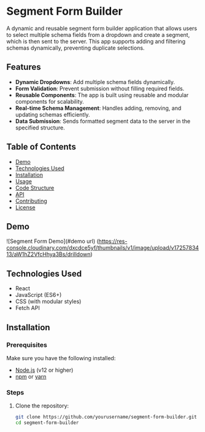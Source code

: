 # Segment Form Builder

A dynamic and reusable segment form builder application that allows users to select multiple schema fields from a dropdown and create a segment, which is then sent to the server. This app supports adding and filtering schemas dynamically, preventing duplicate selections.

## Features

- **Dynamic Dropdowns**: Add multiple schema fields dynamically.
- **Form Validation**: Prevent submission without filling required fields.
- **Reusable Components**: The app is built using reusable and modular components for scalability.
- **Real-time Schema Management**: Handles adding, removing, and updating schemas efficiently.
- **Data Submission**: Sends formatted segment data to the server in the specified structure.

## Table of Contents

- [Demo](#demo)
- [Technologies Used](#technologies-used)
- [Installation](#installation)
- [Usage](#usage)
- [Code Structure](#code-structure)
- [API](#api)
- [Contributing](#contributing)
- [License](#license)

## Demo

![Segment Form Demo](#demo url) (https://res-console.cloudinary.com/dxcdce5yf/thumbnails/v1/image/upload/v1725783413/aW1hZ2VfcHhya3Bs/drilldown)

## Technologies Used

- React
- JavaScript (ES6+)
- CSS (with modular styles)
- Fetch API

## Installation

### Prerequisites

Make sure you have the following installed:

- [Node.js](https://nodejs.org/) (v12 or higher)
- [npm](https://www.npmjs.com/) or [yarn](https://yarnpkg.com/)

### Steps

1. Clone the repository:

   ```bash
   git clone https://github.com/yourusername/segment-form-builder.git
   cd segment-form-builder
